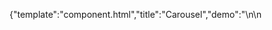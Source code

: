 {"template":"component.html","title":"Carousel","demo":"<style>\n\t.carousel { width: 100%; }\n\t.carousel_item { background: #c65032; color: #fff; font-size: 100px; height: 200px; line-height: 200px; margin: 0; text-align: center; width: 100%; }\n\t.carousel_item:nth-child(even) { background: #393b3f; }\n\n/*\n\t.demo .rolled.single .roller-controls,\n\t.demo .rolled.single .roller-pagination { clear: both; }\n\n\t.demo .rolled .roller-page.active { color: #000; }\n\n\t.demo .rolled.extra .roller-item {\n\t\t-webkit-transition: margin 0.4s ease;\n\t\t\t\ttransition: margin 0.4s ease;\n\t}\n\t.demo .rolled.extra .roller-item.first { margin-left: 200px; }\n*/\n</style>\n\n<script>\n\t$(function() {\n\t\t$(\".carousel\").carousel({\n\t\t\tshow: 2\n\t\t});\n\t});\n</script>\n\n<h4>Basic</h4>\n\n<div class=\"carousel\">\n\t<div class=\"carousel_item\">1</div>\n\t<div class=\"carousel_item\">2</div>\n\t<div class=\"carousel_item\">3</div>\n\t<div class=\"carousel_item\">4</div>\n\t<div class=\"carousel_item\">5</div>\n</div>\n\n<!--\n<br>\n\n<h2>Paged</h2>\n<p>Bt default, Roller will calculate page sizes by determining how many <code>roller-item</code> elements will fit in the <code>roller-viewport</code> at once. You can opt to have Roller stop at every <code>roller-item</code> element by setting the <code>paged</code> option at initialization:</p>\n\n<pre class=\"example\"><code class=\"language-javascript\">$(\".target\").roller({\npaged: true\n});</code></pre>\n\n<h5>Demo</h5>\n<div class=\"rolled\" data-roller-options='{\"paged\":\"true\"}'>\n\t<div class=\"roller-item\">\n\t\t1\n\t</div>\n\t<div class=\"roller-item\">\n\t\t2\n\t</div>\n\t<div class=\"roller-item\">\n\t\t3\n\t</div>\n\t<div class=\"roller-item\">\n\t\t4\n\t</div>\n\t<div class=\"roller-item\">\n\t\t5\n\t</div>\n</div>\n\n<br>\n\n<h2>Auto Width</h2>\n<p>Roller will base all calculations on the item's widths, allowing items with varying widths to exists in the same instance. You can also set Roller to automatically resize all of it's items to the viewport width.</p>\n\n<pre class=\"example\"><code class=\"language-javascript\">$(\".target\").roller({\nautoWidth: true\n});</code></pre>\n\n<h5>Demo</h5>\n<div class=\"rolled\" data-roller-options='{\"autoWidth\":\"true\"}'>\n\t<div class=\"roller-item\">\n\t\t1\n\t</div>\n\t<div class=\"roller-item\">\n\t\t2\n\t</div>\n\t<div class=\"roller-item\">\n\t\t3\n\t</div>\n\t<div class=\"roller-item\">\n\t\t4\n\t</div>\n\t<div class=\"roller-item\">\n\t\t5\n\t</div>\n</div>\n\n<br>\n\n<h2>Single</h2>\n<p>To display a single item at a time:</p>\n\n<pre class=\"example\"><code class=\"language-javascript\">$(\".target\").roller({\nsingle: true\n});</code></pre>\n\n<h5>Demo</h5>\n<div class=\"rolled\" data-roller-options='{\"single\":\"true\"}'>\n\t<div class=\"roller-item\">\n\t\t1\n\t</div>\n\t<div class=\"roller-item\">\n\t\t2\n\t</div>\n\t<div class=\"roller-item\">\n\t\t3\n\t</div>\n\t<div class=\"roller-item\">\n\t\t4\n\t</div>\n\t<div class=\"roller-item\">\n\t\t5\n\t</div>\n</div>\n\n<br>\n\n<h2>Infinite</h2>\n<p>Roller can also infinitely loop instead of having hard start and stop positions:</p>\n\n<pre class=\"example\"><code class=\"language-javascript\">$(\".target\").roller({\ninfinite: true\n});</code></pre>\n\n<h5>Demo</h5>\n<div class=\"rolled\" data-roller-options='{\"infinite\":\"true\"}'>\n\t<div class=\"roller-item\">\n\t\t1\n\t</div>\n\t<div class=\"roller-item\">\n\t\t2\n\t</div>\n\t<div class=\"roller-item\">\n\t\t3\n\t</div>\n\t<div class=\"roller-item\">\n\t\t4\n\t</div>\n\t<div class=\"roller-item\">\n\t\t5\n\t</div>\n</div>\n\n<br>\n\n<h2>Breakpoint</h2>\n<p>By default, each Roller instance will enable itself on all screen sizes. You can specify a different width by setting either the <code>maxWidth</code> or <code>minWidth</code> option on initialization.</p>\n\n<pre class=\"example\"><code class=\"language-javascript\">$(\".target\").roller({\nminWidth: \"740px\"\n});</code></pre>\n\n<h5>Demo</h5>\n<div class=\"rolled\" data-roller-options='{\"minWidth\":\"740px\"}'>\n\t<div class=\"roller-item\">\n\t\t1\n\t</div>\n\t<div class=\"roller-item\">\n\t\t2\n\t</div>\n\t<div class=\"roller-item\">\n\t\t3\n\t</div>\n\t<div class=\"roller-item\">\n\t\t4\n\t</div>\n\t<div class=\"roller-item\">\n\t\t5\n\t</div>\n</div>\n\n<br>\n\n<h2>Extra Width</h2>\n<p>:</p>\n\n<pre class=\"example\"><code class=\"language-javascript\">$(\".target\").roller({\nextraMargin: 200\n});</code></pre>\n\n<h5>Demo</h5>\n<div class=\"rolled extra\" data-roller-options='{\"extraMargin\":200}'>\n\t<div class=\"roller-item\">\n\t\t1\n\t</div>\n\t<div class=\"roller-item\">\n\t\t2\n\t</div>\n\t<div class=\"roller-item\">\n\t\t3\n\t</div>\n\t<div class=\"roller-item\">\n\t\t4\n\t</div>\n\t<div class=\"roller-item\">\n\t\t5\n\t</div>\n</div>\n-->"}

# Carousel

A jQuery plugin for simple content carousels.

* [Use](#use)
* [Options](#options)
* [Events](#events)
* [Methods](#methods)
* [CSS](#css)
* [Demo](#demo)

## Use 

#### Main

```markup
carousel.js
carousel.css
```

#### Dependencies

```markup
core.js
mediaquery.js
touch.js
```

### Basic


## Options

Set instance options by passing a valid object at initialization, or to the public `defaults` method. Custom options for a specific instance can also be set by attaching a `data-carousel-options` attribute to the target elment. This attribute should contain the properly formatted JSON object representing the custom options.

| Name | Type | Default | Description |
| --- | --- | --- | --- |
| `autoAdvance` | `boolean` | `false` | Flag to auto advance items |
| `autoTime` | `int` | `8000` | Auto advance time |
| `controls` | `boolean` | `true` | Flag to draw controls |
| `customClass` | `string` | `''` | Class applied to instance |
| `infinite` | `boolean` | `false` | Flag for looping items |
| `labels.next` | `string` | `'Next'` | Control text |
| `labels.previous` | `string` | `'Previous'` | Control text |
| `maxWidth` | `string` | `'Infinity'` | Width at which to auto-disable plugin |
| `minWidth` | `string` | `'0'` | Width at which to auto-disable plugin |
| `paged` | `boolean` | `false` | Flag for paged items |
| `pagination` | `boolean` | `true` | Flag to draw pagination |
| `show` | `int | object` | `1` | Items visible per page; Object for responsive counts |
| `touchPaged` | `boolean` | `true` | Flag for paged touch interaction |
| `useMargin` | `boolean` | `false` | Use margins instead of css transitions (legacy browser support) |

## Events

Events are triggered on the target instance's element, unless otherwise stated.

| Event | Description |
| --- | --- |
| `update.carousel` | Carousel position updated |

## Methods

Methods are publicly available to all active instances, unless otherwise stated.

### disable

Disables instance of plugin

```javascript
$(".target").carousel("disable");
```

### enable

Enables instance of plugin

```javascript
$(".target").carousel("enable");
```

### jump

Jump instance of plugin to specific page

```javascript
$(".target").carousel("jump", 1);
```

### reset

Resets instance after item change

```javascript
$(".target").carousel("reset");
```

### resize

Resizes each instance

```javascript
$(".target").carousel("resize");
```

## CSS

| Class | Type | Description |
| --- | --- | --- |
| `.fs-carousel-element` | `element` | Target elmement |
| `.fs-carousel` | `element` | Base widget class |
| `.fs-upload.fs-upload-dropping` | `modifier` | Indicates dropping state |
| `.fs-carousel-canister` | `element` | Item container |
| `.fs-carousel-item` | `element` | Individual item |
| `.fs-carousel-controls` | `element` | Controls container |
| `.fs-carousel-controls.fs-carousel-visible` | `modifier` | Indicates visible state |
| `.fs-carousel-control` | `element` | Control element |
| `.fs-carousel-control.fs-carousel-control_previous` | `modifier` | Indicates previous control |
| `.fs-carousel-control.fs-carousel-control_next` | `modifier` | Indicates next control |
| `.fs-carousel-control.fs-carousel-control_disabled` | `modifier` | Indicates disbaled state |
| `.fs-carousel-pagination` | `element` | Item element |
| `.fs-carousel-pagination.fs-carousel-visible` | `modifier` | Indicates visible state |
| `.fs-carousel-page` | `element` | Pagiantion item element |
| `.fs-carousel-page.fs-carousel-active` | `modifier` | Indicates active state |

